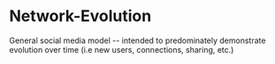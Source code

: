 # Network-Evolution
General social media model -- intended to predominately demonstrate evolution over time (i.e new users, connections, sharing, etc.)
